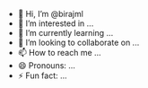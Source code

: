 - 👋 Hi, I’m @birajml
- 👀 I’m interested in ...
- 🌱 I’m currently learning ...
- 💞️ I’m looking to collaborate on ...
- 📫 How to reach me ...
- 😄 Pronouns: ...
- ⚡ Fun fact: ...

<!---
birajml/birajml is a ✨ special ✨ repository because its `README.md` (this file) appears on your GitHub profile.
You can click the Preview link to take a look at your changes.
--->
